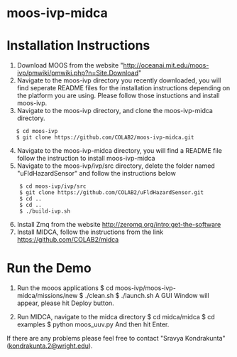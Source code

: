# moos-ivp-midca

# Installation Instructions

1. Download MOOS from the website "http://oceanai.mit.edu/moos-ivp/pmwiki/pmwiki.php?n=Site.Download"
2. Navigate to the moos-ivp directory you recently downloaded, you will find seperate README files for the installation     instructions depending on the platform you are using. Please follow those instuctions and install moos-ivp.
3. Navigate to the moos-ivp directory, and clone the moos-ivp-midca directory.
```
   $ cd moos-ivp
   $ git clone https://github.com/COLAB2/moos-ivp-midca.git
```
4. Navigate to the moos-ivp-midca directory, you will find a README file follow the instruction to install moos-ivp-midca
5. Navigate to the moos-ivp/ivp/src directory, delete the folder named "uFldHazardSensor" and follow the instructions below
```
    $ cd moos-ivp/ivp/src
    $ git clone https://github.com/COLAB2/uFldHazardSensor.git
    $ cd ..
    $ cd ..
    $ ./build-ivp.sh
```
6. Install Zmq from the website http://zeromq.org/intro:get-the-software
7. Install MIDCA, follow the instructions from the link https://github.com/COLAB2/midca


# Run the Demo
1. Run the mooos applications
    $ cd moos-ivp/moos-ivp-midca/missions/new
    $ ./clean.sh
    $ ./launch.sh
   A GUI Window will appear, please hit Deploy button.
   
2. Run MIDCA, navigate to the midca directory
    $ cd midca/midca
    $ cd examples
    $ python moos_uuv.py
   And then hit Enter.
   
   
 If there are any problems please feel free to contact "Sravya Kondrakunta" (kondrakunta.2@wright.edu).


